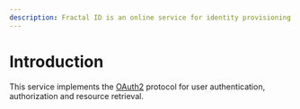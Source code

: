 ```yaml
---
description: Fractal ID is an online service for identity provisioning and verification.
---
```


# Introduction

This service implements the [OAuth2](https://oauth.net/2/) protocol for user authentication, authorization and resource retrieval.

